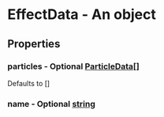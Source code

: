 

# EffectData - An object



## Properties



### particles - Optional [ParticleData[]](ParticleData[])



Defaults to []



### name - Optional [string](string)

